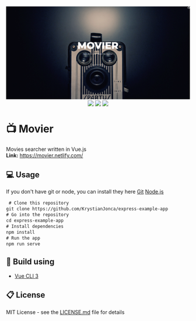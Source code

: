 <p align="center">

<img alt="Preview" src="https://raw.githubusercontent.com/KrystianJonca/movier/master/preview.png"/>
<br/>
<a href="https://travis-ci.com/KrystianJonca/movier" alt="Build Status"><img src="https://travis-ci.com/KrystianJonca/movier.svg?branch=master"/></a>
<a href="https://app.fossa.io/projects/git%2Bgithub.com%2FKrystianJonca%2Fmovier?ref=badge_shield" alt="FOSSA Status"><img src="https://app.fossa.io/api/projects/git%2Bgithub.com%2FKrystianJonca%2Fmovier.svg?type=shield"/></a>
<a href="https://david-dm.org/KrystianJonca/movier" alt="Dependencies Status"><img src="https://david-dm.org/KrystianJonca/movier.svg"/></a>

</p>

# 📺 Movier
Movies searcher written in Vue.js <br/>
**Link:** https://movier.netlify.com/

## 💻 Usage
If you don't have git or node, you can install they here [Git](https://git-scm.com/downloads "Git") [Node.js](https://nodejs.org/en/download/ "Node.js")

     # Clone this repository
    git clone https://github.com/KrystianJonca/express-example-app
    # Go into the repository
    cd express-example-app
    # Install dependencies
    npm install
    # Run the app
    npm run serve

## 🔧 Build using
 - [Vue CLI 3](https://cli.vuejs.org/)

## 📋 License
MIT License - see the [LICENSE.md](LICENSE) file for details
